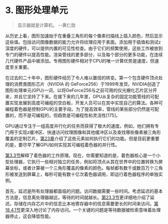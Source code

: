 # 3. 图形处理单元

>显示器就是计算机。
>--黄仁勋

从历史上看，图形加速始于在重叠三角形的每个像素扫描线上插入颜色，然后显示这些值。包括访问图像数据的能力允许将纹理应用于表面。添加用于插值和测试z深度的硬件，可以提供内置的可见性检查。由于它们的频繁使用，这些工作被放到专门的硬件以提高性能。渲染管线的更多部分，以及每个部分的更多功能，在连续几代硬件产品中被添加。专用图形硬件相对于CPU的唯一计算优势是速度，但速度至关重要。

在过去的二十年中，图形硬件经历了令人难以置信的转变。第一个包含硬件顶点处理的消​​费类图形芯片（NVIDIA 的 GeForce256）于1999年发货。NVIDIA创造了图形处理单元(GPU)一词，以将GeForce256与之前可用的仅光栅化芯片区分开来，并且它坚持了下来。在接下来的几年里，GPU从复杂的固定功能管线的可配置实现发展到高度可编程的空白板，开发人员可以在其中实现自己的算法。各种可编程着色器是控制GPU的主要手段。为了提高效率，管线的某些部分仍然是可配置的，而不是可编程的，但趋势是可编程性和灵活性[175]。

GPU通过专注于一组高度并行化的任务而获得了极大的速度。例如，他们拥有专门用于实现z缓冲区、快速访问纹理图像和其他缓冲区以及查找哪些像素被三角形覆盖的定制芯片。[第23章][netlink23.0]介绍了这些元素如何执行它们的功能。但是目前更重要的是，要尽早了解GPU如何实现其可编程着色器的并行性。

[第3.3节][netlink3.3]解释了着色器的工作原理。现在，你需要知道的是，着色器核心是一个小型处理器，它执行一些相对独立的任务，例如将顶点从其在世界中的位置转换为屏幕坐标，或者计算被一个三角形覆盖的像素的颜色。每帧都有数千或数百万个三角形被发送到屏幕上，每秒可能有数十亿次着色器调用，即运行着色器程序的单独实例。

首先，延迟是所有处理器都面临的问题。访问数据需要一些时间。考虑延迟的基本方法是，信息离处理器越远，等待的时间就越长。[第23.3节][netlink23.3]更详细地介绍了延迟。存储在内存芯片中的信息比本地寄存器中的信息需要更长的时间来访问。[第18.4.1节][netlink18.4]更深入地讨论了内存访问。一个关键的问题是等待数据被检索意味着处理器停止，这会降低性能。

[netlink3.3]:netlink3.3
[netlink18.4]:netlink18.4
[netlink23.0]:https://github.com/fafa1899/RTR-4-CN/blob/main/Pdf/第23章-图形硬件-23.0.pdf
[netlink23.3]:netlink23.3